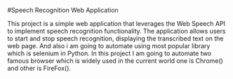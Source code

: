 #Speech Recognition Web Application

This project is a simple web application that leverages the Web Speech API to implement speech recognition functionality. The application allows users to start and stop speech recognition, displaying the transcribed text on the web page.
And also i am going to automate using most popular library which is selenium in Python. In this project I am going to automate two famous browser which is widely used in the current world one is Chrome() and other is FireFox().
